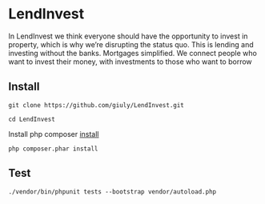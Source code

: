 # LendInvest

In LendInvest we think everyone should have the opportunity to invest in property, which is
why we’re disrupting the status quo. This is lending and investing without the banks.
Mortgages simplified. We connect people who want to invest their money, with investments to
those who want to borrow

## Install
 
```shell
git clone https://github.com/giuly/LendInvest.git
```

```shell
cd LendInvest
```

Install php composer [install](https://getcomposer.org/download/)

```shell
php composer.phar install
```

## Test

```shell
./vendor/bin/phpunit tests --bootstrap vendor/autoload.php
```

